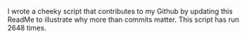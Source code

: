 I wrote a cheeky script that contributes to my Github by updating this ReadMe to illustrate why more than commits matter. This script has run 2648 times.